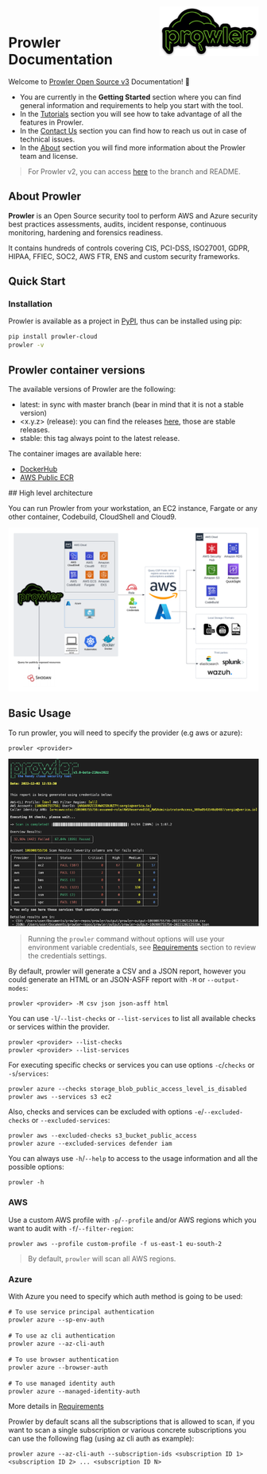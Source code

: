 <p href="https://github.com/prowler-cloud/prowler">
<img align="right" src="./img/prowler-logo.png" height="100">
</p>
<br>

# Prowler Documentation

Welcome to [Prowler Open Source v3](https://github.com/prowler-cloud/prowler/) Documentation! 📄

- You are currently in the **Getting Started** section where you can find general information and requirements to help you start with the tool.
- In the [Tutorials](tutorials/overview) section you will see how to take advantage of all the features in Prowler.
- In the [Contact Us](contact) section you can find how to reach us out in case of technical issues.
- In the [About](about) section you will find more information about the Prowler team and license.

> For Prowler v2, you can access [here](https://github.com/prowler-cloud/prowler/tree/2.12.0) to the branch and README.
## About Prowler

**Prowler** is an Open Source security tool to perform AWS and Azure security best practices assessments, audits, incident response, continuous monitoring, hardening and forensics readiness.

It contains hundreds of controls covering CIS, PCI-DSS, ISO27001, GDPR, HIPAA, FFIEC, SOC2, AWS FTR, ENS and custom security frameworks.

## Quick Start

### Installation

Prowler is available as a project in [PyPI](https://pypi.org/project/prowler-cloud/), thus can be installed using pip:

```bash
pip install prowler-cloud
prowler -v
```

## Prowler container versions

The available versions of Prowler are the following:

- latest: in sync with master branch (bear in mind that it is not a stable version)
- <x.y.z> (release): you can find the releases [here](https://github.com/prowler-cloud/prowler/releases), those are stable releases.
- stable: this tag always point to the latest release.

The container images are available here:

- [DockerHub](https://hub.docker.com/r/toniblyx/prowler/tags)
- [AWS Public ECR](https://gallery.ecr.aws/o4g1s5r6/prowler)

## High level architecture

You can run Prowler from your workstation, an EC2 instance, Fargate or any other container, Codebuild, CloudShell and Cloud9.

![Architecture](img/architecture.png)
## Basic Usage

To run prowler, you will need to specify the provider (e.g aws or azure):

```console
prowler <provider>
```
![Prowler Execution](img/short-display.png)
> Running the `prowler` command without options will use your environment variable credentials, see [Requirements](getting-started/requirements/) section to review the credentials settings.

By default, prowler will generate a CSV and a JSON report, however you could generate an HTML or an JSON-ASFF report with `-M` or `--output-modes`:

```console
prowler <provider> -M csv json json-asff html
```

You can use `-l`/`--list-checks` or `--list-services` to list all available checks or services within the provider.

```console
prowler <provider> --list-checks
prowler <provider> --list-services
```

For executing specific checks or services you can use options `-c`/`checks` or `-s`/`services`:

```console
prowler azure --checks storage_blob_public_access_level_is_disabled
prowler aws --services s3 ec2
```

Also, checks and services can be excluded with options `-e`/`--excluded-checks` or `--excluded-services`:

```console
prowler aws --excluded-checks s3_bucket_public_access
prowler azure --excluded-services defender iam
```

You can always use `-h`/`--help` to access to the usage information and all the possible options:

```console
prowler -h
```

### AWS

Use a custom AWS profile with `-p`/`--profile` and/or AWS regions which you want to audit with `-f`/`--filter-region`:

```console
prowler aws --profile custom-profile -f us-east-1 eu-south-2
```
> By default, `prowler` will scan all AWS regions.

### Azure

With Azure you need to specify which auth method is going to be used:

```console
# To use service principal authentication
prowler azure --sp-env-auth

# To use az cli authentication
prowler azure --az-cli-auth

# To use browser authentication
prowler azure --browser-auth

# To use managed identity auth
prowler azure --managed-identity-auth
```

More details in [Requirements](getting-started/requirements.md)

Prowler by default scans all the subscriptions that is allowed to scan, if you want to scan a single subscription or various concrete subscriptions you can use the following flag (using az cli auth as example):
```console
prowler azure --az-cli-auth --subscription-ids <subscription ID 1> <subscription ID 2> ... <subscription ID N>
```
